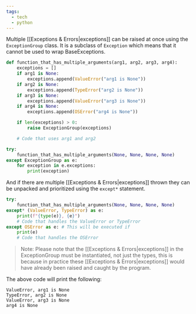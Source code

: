 ```yaml
---
tags:
  - tech
  - python
---
```

Multiple [[Exceptions & Errors|exceptions]] can be raised at once using the `ExceptionGroup` class.
It is a subclass of `Exception` which means that it cannot be used to wrap BaseExceptions.

```python
def function_that_has_multiple_arguments(arg1, arg2, arg3, arg4):
    exceptions = []
    if arg1 is None:
        exceptions.append(ValueError("arg1 is None"))
    if arg2 is None:
        exceptions.append(TypeError("arg2 is None"))
    if arg3 is None:
        exceptions.append(ValueError("arg3 is None"))
    if arg4 is None:
        exceptions.append(OSError("arg4 is None"))

    if len(exceptions) > 0:
        raise ExceptionGroup(exceptions)

    # Code that uses arg1 and arg2

try:
    function_that_has_multiple_arguments(None, None, None, None)
except ExceptionGroup as e:
    for exception in e.exceptions:
        print(exception)
```

And if there are multiple [[Exceptions & Errors|exceptions]] thrown they can be unpacked and prioritized using the `except*` statement.

```python
try:
    function_that_has_multiple_arguments(None, None, None, None)
except* (ValueError, TypeError) as e:
    print(f"{type(e)}, {e}")
    # Code that handles the ValueError or TypeError
except OSError as e: # This will be executed if 
    print(e)
    # Code that handles the OSError
```

> Note: Please note that the [[Exceptions & Errors|exceptions]] in the ExceptionGroup must be instantiated, not just the types, this is because in practice these [[Exceptions & Errors|exceptions]] would have already been raised and caught by the program.

The above code will print the following:

```
ValueError, arg1 is None
TypeError, arg2 is None
ValueError, arg3 is None
arg4 is None
```